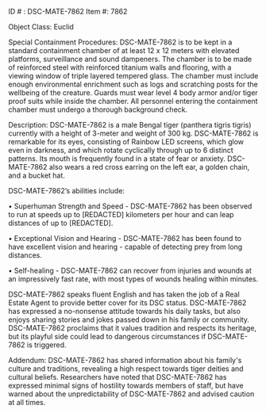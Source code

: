 ID # : DSC-MATE-7862
Item #: 7862

Object Class: Euclid

Special Containment Procedures:
DSC-MATE-7862 is to be kept in a standard containment chamber of at least 12 x 12 meters with elevated platforms, surveillance and sound dampeners. The chamber is to be made of reinforced steel with reinforced titanium walls and flooring, with a viewing window of triple layered tempered glass. The chamber must include enough environmental enrichment such as logs and scratching posts for the wellbeing of the creature. Guards must wear level 4 body armor and/or tiger proof suits while inside the chamber. All personnel entering the containment chamber must undergo a thorough background check.

Description:
DSC-MATE-7862 is a male Bengal tiger (panthera tigris tigris) currently with a height of 3-meter and weight of 300 kg. DSC-MATE-7862 is remarkable for its eyes, consisting of Rainbow LED screens, which glow even in darkness, and which rotate cyclically through up to 6 distinct patterns. Its mouth is frequently found in a state of fear or anxiety. DSC-MATE-7862 also wears a red cross earring on the left ear, a golden chain, and a bucket hat.

DSC-MATE-7862’s abilities include:

• Superhuman Strength and Speed - DSC-MATE-7862 has been observed to run at speeds up to [REDACTED] kilometers per hour and can leap distances of up to [REDACTED].

• Exceptional Vision and Hearing - DSC-MATE-7862 has been found to have excellent vision and hearing - capable of detecting prey from long distances.

• Self-healing - DSC-MATE-7862 can recover from injuries and wounds at an impressively fast rate, with most types of wounds healing within minutes.

DSC-MATE-7862 speaks fluent English and has taken the job of a Real Estate Agent to provide better cover for its DSC status. DSC-MATE-7862 has expressed a no-nonsense attitude towards his daily tasks, but also enjoys sharing stories and jokes passed down in his family or community. DSC-MATE-7862 proclaims that it values tradition and respects its heritage, but its playful side could lead to dangerous circumstances if DSC-MATE-7862 is triggered.

Addendum:
DSC-MATE-7862 has shared information about his family's culture and traditions, revealing a high respect towards tiger deities and cultural beliefs. Researchers have noted that DSC-MATE-7862 has expressed minimal signs of hostility towards members of staff, but have warned about the unpredictability of DSC-MATE-7862 and advised caution at all times.